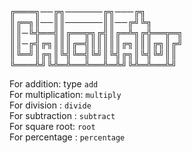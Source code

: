 ╔═══╗──╔╗──────╔╗───╔╗  
║╔═╗║──║║──────║║──╔╝╚╗  
║║─╚╬══╣║╔══╦╗╔╣║╔═╩╗╔╬══╦═╗  
║║─╔╣╔╗║║║╔═╣║║║║║╔╗║║║╔╗║╔╝  
║╚═╝║╔╗║╚╣╚═╣╚╝║╚╣╔╗║╚╣╚╝║║  
╚═══╩╝╚╩═╩══╩══╩═╩╝╚╩═╩══╩╝  

For addition: type `add`   
For multiplication: `multiply`  
For division : `divide`   
For subtraction : `subtract`  
For square root: `root`  
For percentage : `percentage`
